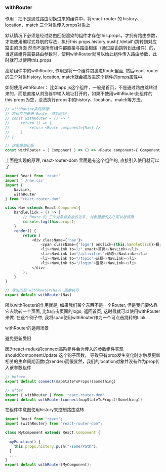 ### withRouter

作用：把不是通过路由切换过来的组件中，将react-router 的 history、location、match 三个对象传入props对象上
 
默认情况下必须是经过路由匹配渲染的组件才存在this.props，才拥有路由参数，才能使用编程式导航的写法，执行this.props.history.push('/detail')跳转到对应路由的页面
然而不是所有组件都直接与路由相连（通过路由跳转到此组件）的，当这些组件需要路由参数时，使用withRouter就可以给此组件传入路由参数，此时就可以使用this.props
 
高阶组件中的withRouter, 作用是将一个组件包裹进Route里面, 然后react-router的三个对象history, location, match就会被放进这个组件的props属性中.

如何使用withRouter：
比如app.js这个组件，一般是首页，不是通过路由跳转过来的，而是直接从浏览器中输入地址打开的，如果不使用withRouter此组件的this.props为空，没法执行props中的history、location、match等方法。

```js
// withRouter实现原理: 
// 将组件包裹进 Route, 然后返回
// const withRouter = () => {
//     return () => {
//         return <Route component={Nav} />
//     }
// }

// 这里是简化版
const withRouter = ( Component ) => () => <Route component={ Component }/>
```
上面是实现的原理, react-router-dom 里面是有这个组件的, 直接引入使用就可以了

```js
import React from 'react'
import './nav.css'
import {
    NavLink,
    withRouter
} from "react-router-dom"

class Nav extends React.Component{
    handleClick = () => {
        // Route 的 三个对象将会被放进来, 对象里面的方法可以被调用
        console.log(this.props);
    }
    render() {
        return (
            <div className={'nav'}>
                <span className={'logo'} onClick={this.handleClick}>掘土社区</span>
                <li><NavLink to="/" exact>首页</NavLink></li>
                <li><NavLink to="/activities">动态</NavLink></li>
                <li><NavLink to="/topic">话题</NavLink></li>
                <li><NavLink to="/login">登录</NavLink></li>
            </div>
        );
    }
}

// 导出的是 withRouter(Nav) 函数执行
export default withRouter(Nav)
```
所以withRouter的作用就是, 如果我们某个东西不是一个Router, 但是我们要依靠它去跳转一个页面, 比如点击页面的logo, 返回首页, 这时候就可以使用withRouter来做.
在这个例子中, 我将span使用withRouter作为一个可点击跳转的Link


withRouter的适用场景

避免更新受阻

因为react-redux的connect高阶组件会为传入的参数组件实现shouldComponentUpdate 这个钩子函数，
导致只有prop发生变化时才触发更新相关的生命周期函数(含render)而很显然，我们的location对象并没有作为prop传入该参数组件
```js
// before
export default connect(mapStateToProps)(Something)

// after
import { withRouter } from 'react-router-dom'
export default withRouter(connect(mapStateToProps)(Something))
```
在组件中意图使用history来控制路由跳转

```js
import React from "react";
import {withRouter} from "react-router-dom";

class MyComponent extends React.Component {
  ...
  myFunction() {
    this.props.history.push("/some/Path");
  }
  ...
}
export default withRouter(MyComponent);
```
